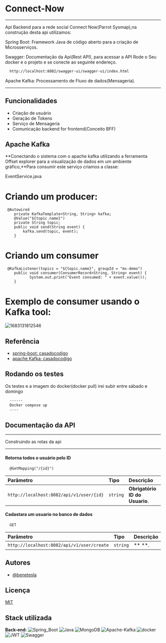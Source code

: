 # Connect-Now

---

Api Backend para a rede social Connect Now(Parrot Sysmap),na construção desta api utilizamos:

Spring Boot: Framework Java de código aberto para a criação de Microsserviços.

Swagger: Documentação da Api(Rest API), para acessar a API Rode o Seu docker e o projeto e se conecte ao seguinte endereço.

```bash
  http://localhost:8082/swagger-ui/swagger-ui/index.html
```

Apache Kafka: Processamento de Fluxo de dados(Mensageria).

---

## Funcionalidades

- Criação de usuário
- Geração de Tokens
- Serviço de Mensageria
- Comunicação backend for frontend(Conceito BFF)

## Apache Kafka

**Conectando o sistema com o apache kafka utilizando a ferramenta Offset explorer para a visualização de dados em um ambiente gráfico,**Para consumir este serviço criamos a classe:

EventService.java

# Criando um producer:

```
 @Autowired
    private KafkaTemplate<String, String> kafka;
    @Value("${topic.name}")
    private String topic;
    public void send(String event) {
        kafka.send(topic, event);
    }
```



# Criando um consumer

```
 @KafkaListener(topics = "${topic.name}", groupId = "ms-demo")
    public void consumer(ConsumerRecord<String, String> event) {
           System.out.print("Event consumed: " + event.value());
    }
```

# Exemplo de consumer usando o Kafka tool:

![1683131812546](image/Readme/1683131812546.png)

## Referência

- [spring-boot: casadocodigo](https://www.casadocodigo.com.br/products/livro-spring-boot?_pos=2&_sid=6afcf6f89&_ss=r)
- [apache Kafka:  casadocodigo](https://www.casadocodigo.com.br/products/livro-apache-kafka?_pos=3&_sid=6afcf6f89&_ss=r)

## Rodando os testes

Os testes e a imagem do docker(docker pull) irei subir entre sábado e domingo

```bash
  ------
  Docker compose up
  ----
```

## Documentação da API

---

Construindo as rotas da api

---

#### Retorna todos o usuário pelo ID

```http
  @GetMapping("/{id}")
```

| Parâmetro                                 | Tipo       | Descrição                           |
| :----------------------------------------- | :--------- | :------------------------------------ |
| `http://localhost:8082/api/v1/user/{id}` | `string` | **Obrigatório ID do Usuario**. |

#### Cadastara um usuario no banco de dados

```http
  GET 
```

| Parâmetro                                   | Tipo       | Descrição |
| :------------------------------------------- | :--------- | :---------- |
| `http://localhost:8082/api/v1/user/create` | `string` | ** **.      |

## Autores

- [@benetesla](https://github.com/benetesla)

## Licença

[MIT](https://choosealicense.com/licenses/mit/)

## Stack utilizada

**Back-end:** ![Spring_Boot](https://img.shields.io/badge/Spring_Boot-F2F4F9?style=for-the-badge&logo=spring-boot)
![Java](https://img.shields.io/badge/java-%23ED8B00.svg?style=for-the-badge&logo=java&logoColor=white)
![MongoDB](https://img.shields.io/badge/MongoDB-4EA94B?style=for-the-badge&logo=mongodb&logoColor=white)
![Apache-Kafka](https://img.shields.io/badge/Apache_Kafka-231F20?style=for-the-badge&logo=apache-kafka&logoColor=white)
![docker](https://img.shields.io/badge/Docker-2CA5E0?style=for-the-badge&logo=docker&logoColor=white)
![JWT](https://img.shields.io/badge/JWT-000000?style=for-the-badge&logo=JSON%20web%20tokens&logoColor=white)
![Swagger](https://img.shields.io/badge/Swagger-85EA2D?style=for-the-badge&logo=Swagger&logoColor=white)
